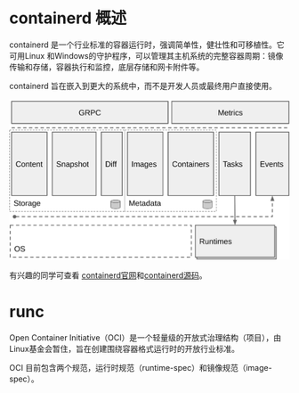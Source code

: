 # containerd 概述

containerd 是一个行业标准的容器运行时，强调简单性，健壮性和可移植性。它可用Linux 和Windows的守护程序，可以管理其主机系统的完整容器周期：镜像传输和存储，容器执行和监控，底层存储和网卡附件等。

containerd 旨在嵌入到更大的系统中，而不是开发人员或最终用户直接使用。

![containerd 架构图](https://github.com/containerd/containerd/raw/master/design/architecture.png)

有兴趣的同学可查看 [containerd官网](https://containerd.io/)和[containerd源码](https://github.com/containerd/containerd)。

# runc

Open Container Initiative（OCI）是一个轻量级的开放式治理结构（项目），由Linux基金会暂住，旨在创建围绕容器格式运行时的开放行业标准。

OCI 目前包含两个规范，运行时规范（runtime-spec）和镜像规范（image-spec）。